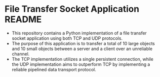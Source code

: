 # File Transfer Socket Application README
- This repository contains a Python implementation of a file transfer socket application using both TCP and UDP protocols.
- The purpose of this application is to transfer a total of 10 large objects and 10 small objects between a server and a client over an unreliable channel.
- The TCP implementation utilizes a single persistent connection, while the UDP implementation aims to outperform TCP by implementing a reliable pipelined data transport protocol.
